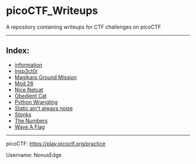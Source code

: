 # picoCTF_Writeups
A repository containing writeups for CTF challenges on picoCTF


---

## Index:

- [information](writeups/information)
- [Insp3ct0r](writeups/insp3ct0r)
- [Magikarp Ground Mission](writeups/magikarp_ground_mission)
- [Mod 26](writeups/mod_26)
- [Nice Netcat](writeups/nice_netcat)
- [Obedient Cat](writeups/obedient_cat)
- [Python Wrangling](writeups/python_wrangling)
- [Static ain't always noise](writeups/static_aint_always_noise)
- [Stonks](writeups/stonks)
- [The Numbers](writeups/the_numbers)
- [Wave A Flag](writeups/wave_a_flag)

---

picoCTF: https://play.picoctf.org/practice

Username: NovusEdge
